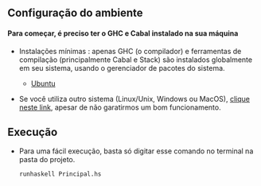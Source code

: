 ## Configuração do ambiente

#### Para começar, é preciso ter o GHC e Cabal instalado na sua máquina 

- Instalações mínimas : apenas GHC (o compilador) e ferramentas de compilação (principalmente Cabal e Stack) são instalados globalmente em seu sistema, usando o gerenciador de pacotes do sistema.

     - [Ubuntu](https://www.haskell.org/downloads/linux/) 
    
- Se você utiliza outro sistema (Linux/Unix, Windows ou MacOS), [clique neste link](https://www.haskell.org/downloads/), apesar de não garatirmos um bom funcionamento.

## Execução

- Para uma fácil execução, basta só digitar esse comando no terminal na pasta do projeto.

     ```hs
     runhaskell Principal.hs
     ```
